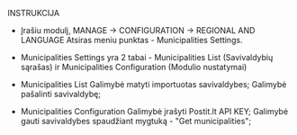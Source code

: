 INSTRUKCIJA
- Įrašiu modulį, MANAGE -> CONFIGURATION -> REGIONAL AND LANGUAGE Atsiras meniu punktas - Municipalities Settings.
- Municipalities Settings yra 2 tabai - Municipalities List (Savivaldybių sąrašas) ir Municipalities Configuration (Modulio nustatymai)

- Municipalities List
Galimybė matyti importuotas savivaldybes;
Galimybė pašalinti savivaldybę;

- Municipalities Configuration
Galimybė įrašyti Postit.lt API KEY;
Galimybė gauti savivaldybes spaudžiant mygtuką - "Get municipalities";

